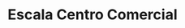 ---
title: "Escala Centro Comercial"
url: /puerta-parada/escala-centro-comercial-carretera-a-el-salvador-2/
shop: centro comercial
---